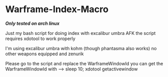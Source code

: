 # Warframe-Index-Macro

***Only tested on arch linux***

Just my bash script for doing index with excalibur umbra AFK
the script requires xdotool to work properly

I'm using excalibur umbra with kohm (though phantasma also works)
no other weapons equipped and zenurik

Please go to the script and replace the WarframeWindowId
you can get the WarframeWindowId with --> sleep 10; xdotool getactivewindow
